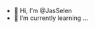 - 👋 Hi, I’m @JasSelen
- 🌱 I’m currently learning ...

<!---
JasSelen/JasSelen is a ✨ special ✨ repository because its `README.md` (this file) appears on your GitHub profile.
You can click the Preview link to take a look at your changes.
--->
